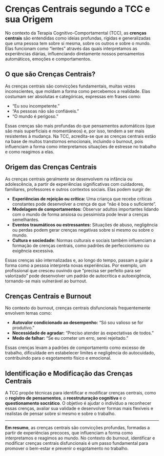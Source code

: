 
# Crenças Centrais segundo a TCC e sua Origem

No contexto da Terapia Cognitivo-Comportamental (TCC), as **crenças centrais** são entendidas como ideias profundas, rígidas e generalizadas que uma pessoa tem sobre si mesma, sobre os outros e sobre o mundo. Elas funcionam como “lentes” através das quais interpretamos as experiências diárias, influenciando diretamente nossos pensamentos automáticos, emoções e comportamentos.

## O que são Crenças Centrais?

As crenças centrais são convicções fundamentais, muitas vezes inconscientes, que moldam a forma como percebemos a realidade. Elas costumam ser absolutas e categóricas, expressas em frases como:

- “Eu sou incompetente.”
- “As pessoas não são confiáveis.”
- “O mundo é perigoso.”

Essas crenças são mais profundas do que pensamentos automáticos (que são mais superficiais e momentâneos) e, por isso, tendem a ser mais resistentes à mudança. Na TCC, acredita-se que as crenças centrais estão na base de muitos transtornos emocionais, incluindo o burnout, pois influenciam a forma como interpretamos situações de estresse no trabalho e como reagimos a elas.

## Origem das Crenças Centrais

As crenças centrais geralmente se desenvolvem na infância ou adolescência, a partir de experiências significativas com cuidadores, familiares, professores e outros contextos sociais. Elas podem surgir de:

- **Experiências de rejeição ou crítica:** Uma criança que recebe críticas constantes pode desenvolver a crença de que “não é boa o suficiente”.
- **Modelagem de comportamentos:** Observar adultos importantes lidando com o mundo de forma ansiosa ou pessimista pode levar a crenças semelhantes.
- **Eventos traumáticos ou estressantes:** Situações de abuso, negligência ou perdas podem gerar crenças negativas sobre si mesmo ou sobre o mundo.
- **Cultura e sociedade:** Normas culturais e sociais também influenciam a formação de crenças centrais, como padrões de perfeccionismo ou exigência excessiva.

Essas crenças são internalizadas e, ao longo do tempo, passam a guiar a forma como a pessoa interpreta novas experiências. Por exemplo, um profissional que cresceu ouvindo que “precisa ser perfeito para ser valorizado” pode desenvolver um padrão de autocrítica e autoexigência, tornando-se mais vulnerável ao burnout.

## Crenças Centrais e Burnout

No contexto do burnout, crenças centrais disfuncionais frequentemente envolvem temas como:

- **Autovalor condicionado ao desempenho:** “Só sou valioso se for produtivo.”
- **Necessidade de agradar:** “Preciso atender às expectativas de todos.”
- **Medo de falhar:** “Se eu cometer um erro, serei rejeitado.”

Essas crenças levam a padrões de comportamento como excesso de trabalho, dificuldade em estabelecer limites e negligência do autocuidado, contribuindo para o esgotamento físico e emocional.

## Identificação e Modificação das Crenças Centrais

A TCC propõe técnicas para identificar e modificar crenças centrais, como o **registro de pensamentos**, a **reestruturação cognitiva** e o **questionamento socrático**. O objetivo é ajudar o indivíduo a reconhecer essas crenças, avaliar sua validade e desenvolver formas mais flexíveis e realistas de pensar sobre si mesmo e sobre o trabalho.

---

**Em resumo**, as crenças centrais são convicções profundas, formadas a partir de experiências precoces, que influenciam a forma como interpretamos e reagimos ao mundo. No contexto do burnout, identificar e modificar crenças centrais disfuncionais é um passo fundamental para promover o bem-estar e prevenir o esgotamento no trabalho.
```
